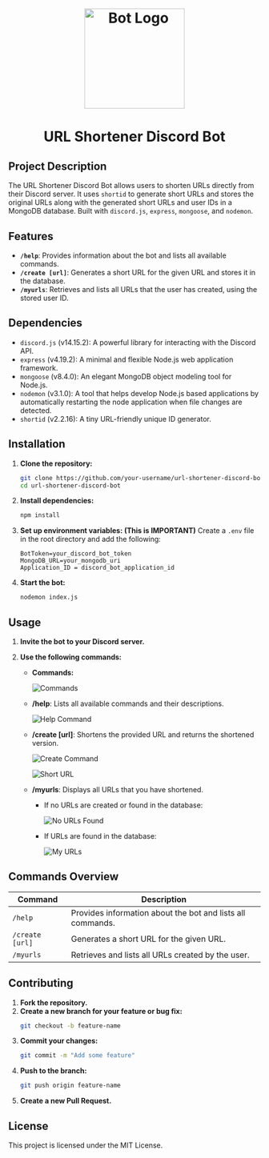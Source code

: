 # <p align="center"><img src="./assets/http.png" alt="Bot Logo" width="200" height="200"></p>

# <p align="center">URL Shortener Discord Bot</p>

## Project Description

The URL Shortener Discord Bot allows users to shorten URLs directly from their Discord server. It uses `shortid` to generate short URLs and stores the original URLs along with the generated short URLs and user IDs in a MongoDB database. Built with `discord.js`, `express`, `mongoose`, and `nodemon`.

## Features

-   **`/help`**: Provides information about the bot and lists all available commands.
-   **`/create [url]`**: Generates a short URL for the given URL and stores it in the database.
-   **`/myurls`**: Retrieves and lists all URLs that the user has created, using the stored user ID.

## Dependencies

-   `discord.js` (v14.15.2): A powerful library for interacting with the Discord API.
-   `express` (v4.19.2): A minimal and flexible Node.js web application framework.
-   `mongoose` (v8.4.0): An elegant MongoDB object modeling tool for Node.js.
-   `nodemon` (v3.1.0): A tool that helps develop Node.js based applications by automatically restarting the node application when file changes are detected.
-   `shortid` (v2.2.16): A tiny URL-friendly unique ID generator.

## Installation

1. **Clone the repository:**

    ```bash
    git clone https://github.com/your-username/url-shortener-discord-bot.git
    cd url-shortener-discord-bot
    ```

2. **Install dependencies:**

    ```bash
    npm install
    ```

3. **Set up environment variables: (This is IMPORTANT)**
   Create a `.env` file in the root directory and add the following:

    ```env
    BotToken=your_discord_bot_token
    MongoDB_URL=your_mongodb_uri
    Application_ID = discord_bot_application_id
    ```

4. **Start the bot:**
    ```bash
    nodemon index.js
    ```

## Usage

1. **Invite the bot to your Discord server.**
2. **Use the following commands:**

    - **Commands:**

        ![Commands](./assets/commands.png)

    - **/help**: Lists all available commands and their descriptions.

        ![Help Command](./assets/help.png)

    - **/create [url]**: Shortens the provided URL and returns the shortened version.

        ![Create Command](./assets/create.png)

        ![Short URL](./assets/short%20url.png)

    - **/myurls**: Displays all URLs that you have shortened.

        - If no URLs are created or found in the database:

            ![No URLs Found](./assets/myurls%20if%20no%20urls%20created.png)

        - If URLs are found in the database:

            ![My URLs](./assets/myurls.png)

## Commands Overview

| Command         | Description                                                |
| --------------- | ---------------------------------------------------------- |
| `/help`         | Provides information about the bot and lists all commands. |
| `/create [url]` | Generates a short URL for the given URL.                   |
| `/myurls`       | Retrieves and lists all URLs created by the user.          |

## Contributing

1. **Fork the repository.**
2. **Create a new branch for your feature or bug fix:**
    ```bash
    git checkout -b feature-name
    ```
3. **Commit your changes:**
    ```bash
    git commit -m "Add some feature"
    ```
4. **Push to the branch:**
    ```bash
    git push origin feature-name
    ```
5. **Create a new Pull Request.**

## License

This project is licensed under the MIT License.
